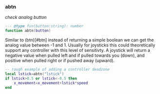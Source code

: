### abtn

_check analog button_

```lua
--- @type fun(button:string): number
function abtn(button)
```

Similar to (btn)[#btn] instead of returning a simple boolean we can get the analog value between -1 and 1. Usually for joysticks this could theoretically support any controller with this level of sensitivty. A joystick will return a negative value when pulled left and if pulled towards you (down), and positive when pulled right or if pushed away (upward).

```lua
-- rough example of adding a controller deadzone
local lstick=abtn("lstick")
if lstick>0.5 or lstick<-0.5 then
    x_movement=x_movement+lstick*speed
end
```
